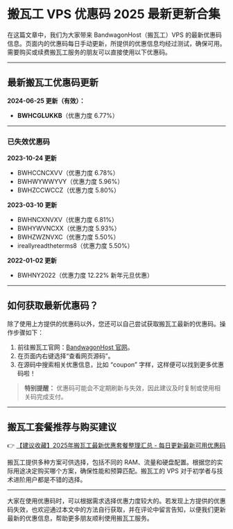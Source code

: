 # 搬瓦工 VPS 优惠码 2025 最新更新合集

在这篇文章中，我们为大家带来 BandwagonHost（搬瓦工）VPS 的最新优惠码信息。页面内的优惠码每日手动更新，所提供的优惠信息均经过测试，确保可用。需要购买或续费搬瓦工服务的朋友可以直接使用以下优惠码。

---

## 最新搬瓦工优惠码更新

**2024-06-25 更新（有效）：**

* **BWHCGLUKKB**（优惠力度 6.77%）

---

### 已失效优惠码

**2023-10-24 更新**  
* BWHCCNCXVV（优惠力度 6.78%）  
* BWHWYWWYVY（优惠力度 5.96%）  
* BWHZCCWCCZ（优惠力度 5.80%）  

**2023-03-10 更新**  
* BWHNCXNVXV（优惠力度 6.81%）  
* BWHYWVNCXX（优惠力度 5.93%）  
* BWHZWZNVXC（优惠力度 5.50%）  
* ireallyreadtheterms8（优惠力度 5.50%）  

**2022-01-02 更新**  
* BWHNY2022（优惠力度 12.22% 新年元旦优惠）

---

## 如何获取最新优惠码？

除了使用上方提供的优惠码以外，您还可以自己尝试获取搬瓦工最新的优惠码。操作步骤如下：

1. 前往搬瓦工官网：[BandwagonHost 官网](https://bit.ly/banwagon)。  
2. 在页面内右键选择“查看网页源码”。  
3. 在源码中搜索相关优惠信息，比如 “coupon” 字样，这样便可以找到更多优惠码啦！  

> **特别提醒：** 优惠码可能会不定期刷新与失效，因此建议及时复制或使用相关码完成支付。

---

## 搬瓦工套餐推荐与购买建议

👉 [【建议收藏】2025年搬瓦工最新优惠套餐整理汇总 - 每日更新最新可用优惠码](https://bit.ly/banwagon)

搬瓦工提供多种方案可供选择，包括不同的 RAM、流量和硬盘配置。根据您的实际用途决定购买哪个方案，确保性能和预算匹配。搬瓦工的 VPS 对于初学者与技术进阶用户都是不错的选择。

---

大家在使用优惠码时，可以根据需求选择优惠力度较大的。若发现上方提供的优惠码失效，也欢迎通过本文中的方法自行获取，并在评论中留言告知，以便我们更新最新的优惠信息，帮助更多朋友顺利使用搬瓦工服务。